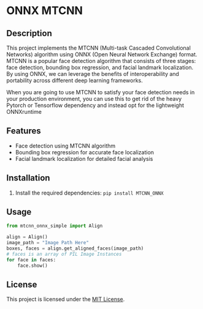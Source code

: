 # ONNX MTCNN

## Description
This project implements the MTCNN (Multi-task Cascaded Convolutional Networks) algorithm using ONNX (Open Neural Network Exchange) format. MTCNN is a popular face detection algorithm that consists of three stages: face detection, bounding box regression, and facial landmark localization. By using ONNX, we can leverage the benefits of interoperability and portability across different deep learning frameworks.

When you are going to use MTCNN to satisfy your face detection needs in your production environment, you can use this to get rid of the heavy Pytorch or Tensorflow dependency and instead opt for the lightweight ONNXruntime

## Features
- Face detection using MTCNN algorithm
- Bounding box regression for accurate face localization
- Facial landmark localization for detailed facial analysis

## Installation
1. Install the required dependencies: `pip install MTCNN_ONNX`

## Usage
```py
from mtcnn_onnx_simple import Align

align = Align()
image_path = "Image Path Here"
boxes, faces = align.get_aligned_faces(image_path)
# faces is an array of PIL Image Instances
for face in faces:
    face.show()
```


## License
This project is licensed under the [MIT License](LICENSE).
